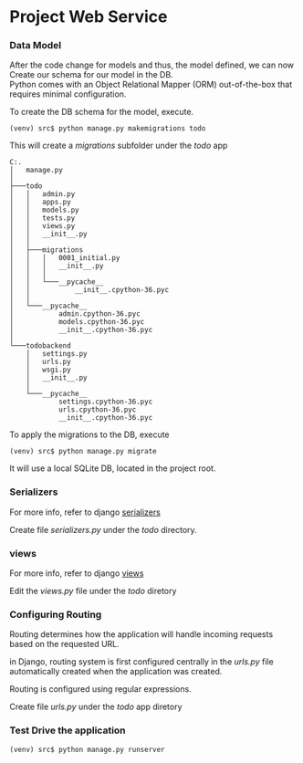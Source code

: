 # Project Web Service


### Data Model

After the code change for models and thus, the model defined, we can now Create
our schema for our model in the DB.<br>
Python comes with an Object Relational Mapper (ORM) out-of-the-box that
requires minimal configuration.

To create the DB schema for the model, execute.
```
(venv) src$ python manage.py makemigrations todo
```
This will create a _migrations_ subfolder under the _todo_ app

```
C:.
│   manage.py
│
├───todo
│   │   admin.py
│   │   apps.py
│   │   models.py
│   │   tests.py
│   │   views.py
│   │   __init__.py
│   │
│   ├───migrations
│   │   │   0001_initial.py
│   │   │   __init__.py
│   │   │
│   │   └───__pycache__
│   │           __init__.cpython-36.pyc
│   │
│   └───__pycache__
│           admin.cpython-36.pyc
│           models.cpython-36.pyc
│           __init__.cpython-36.pyc
│
└───todobackend
    │   settings.py
    │   urls.py
    │   wsgi.py
    │   __init__.py
    │
    └───__pycache__
            settings.cpython-36.pyc
            urls.cpython-36.pyc
            __init__.cpython-36.pyc
```

To apply the migrations to the DB, execute

```
(venv) src$ python manage.py migrate
```

It will use a local SQLite DB, located in the project root.


### Serializers

For more info, refer to django [serializers](http://www.djsngo-rest-framework.org/api-guide/serializers)

Create file _serializers.py_ under the _todo_ directory.


### views

For more info, refer to django [views](http://www.djsngo-rest-framework.org/api-guide/views)

Edit the _views.py_ file under the _todo_ diretory


### Configuring Routing

Routing determines how the application will handle incoming requests
based on the requested URL.

in Django, routing system is first configured centrally in the _urls.py_ file
automatically created when the application was created.

Routing is configured using regular expressions.

Create file _urls.py_ under the _todo_ app diretory

### Test Drive the application

```
(venv) src$ python manage.py runserver
```
